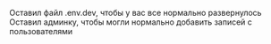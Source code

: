 Оставил файл .env.dev, чтобы у вас все нормально развернулось<br>
Оставил админку, чтобы могли нормально добавить записей с пользователями
